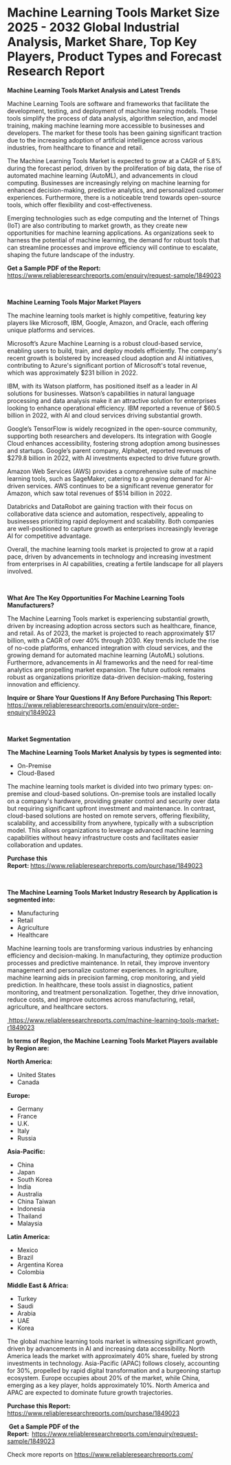 <p><h1>Machine Learning Tools Market Size 2025 - 2032 Global Industrial Analysis, Market Share, Top Key Players, Product Types and Forecast Research Report</h1></p><p><strong>Machine Learning Tools Market Analysis and Latest Trends</strong></p>
<p><p>Machine Learning Tools are software and frameworks that facilitate the development, testing, and deployment of machine learning models. These tools simplify the process of data analysis, algorithm selection, and model training, making machine learning more accessible to businesses and developers. The market for these tools has been gaining significant traction due to the increasing adoption of artificial intelligence across various industries, from healthcare to finance and retail.</p><p>The Machine Learning Tools Market is expected to grow at a CAGR of 5.8% during the forecast period, driven by the proliferation of big data, the rise of automated machine learning (AutoML), and advancements in cloud computing. Businesses are increasingly relying on machine learning for enhanced decision-making, predictive analytics, and personalized customer experiences. Furthermore, there is a noticeable trend towards open-source tools, which offer flexibility and cost-effectiveness.</p><p>Emerging technologies such as edge computing and the Internet of Things (IoT) are also contributing to market growth, as they create new opportunities for machine learning applications. As organizations seek to harness the potential of machine learning, the demand for robust tools that can streamline processes and improve efficiency will continue to escalate, shaping the future landscape of the industry.</p></p>
<p><strong>Get a Sample PDF of the Report:&nbsp;</strong> <a href="https://www.reliableresearchreports.com/enquiry/request-sample/1849023?utm_campaign=3190&utm_medium=2&utm_source=Github&utm_content=ia&utm_term=11032025&utm_id=machine-learning-tools">https://www.reliableresearchreports.com/enquiry/request-sample/1849023</a></p>
<p>&nbsp;</p>
<p><strong>Machine Learning Tools Major Market Players</strong></p>
<p><p>The machine learning tools market is highly competitive, featuring key players like Microsoft, IBM, Google, Amazon, and Oracle, each offering unique platforms and services. </p><p>Microsoft’s Azure Machine Learning is a robust cloud-based service, enabling users to build, train, and deploy models efficiently. The company's recent growth is bolstered by increased cloud adoption and AI initiatives, contributing to Azure's significant portion of Microsoft's total revenue, which was approximately $231 billion in 2022.</p><p>IBM, with its Watson platform, has positioned itself as a leader in AI solutions for businesses. Watson’s capabilities in natural language processing and data analysis make it an attractive solution for enterprises looking to enhance operational efficiency. IBM reported a revenue of $60.5 billion in 2022, with AI and cloud services driving substantial growth.</p><p>Google’s TensorFlow is widely recognized in the open-source community, supporting both researchers and developers. Its integration with Google Cloud enhances accessibility, fostering strong adoption among businesses and startups. Google’s parent company, Alphabet, reported revenues of $279.8 billion in 2022, with AI investments expected to drive future growth.</p><p>Amazon Web Services (AWS) provides a comprehensive suite of machine learning tools, such as SageMaker, catering to a growing demand for AI-driven services. AWS continues to be a significant revenue generator for Amazon, which saw total revenues of $514 billion in 2022.</p><p>Databricks and DataRobot are gaining traction with their focus on collaborative data science and automation, respectively, appealing to businesses prioritizing rapid deployment and scalability. Both companies are well-positioned to capture growth as enterprises increasingly leverage AI for competitive advantage.</p><p>Overall, the machine learning tools market is projected to grow at a rapid pace, driven by advancements in technology and increasing investment from enterprises in AI capabilities, creating a fertile landscape for all players involved.</p></p>
<p>&nbsp;</p>
<p><strong>What Are The Key Opportunities For Machine Learning Tools Manufacturers?</strong></p>
<p><p>The Machine Learning Tools market is experiencing substantial growth, driven by increasing adoption across sectors such as healthcare, finance, and retail. As of 2023, the market is projected to reach approximately $17 billion, with a CAGR of over 40% through 2030. Key trends include the rise of no-code platforms, enhanced integration with cloud services, and the growing demand for automated machine learning (AutoML) solutions. Furthermore, advancements in AI frameworks and the need for real-time analytics are propelling market expansion. The future outlook remains robust as organizations prioritize data-driven decision-making, fostering innovation and efficiency.</p></p>
<p><strong>Inquire or Share Your Questions If Any Before Purchasing This Report:</strong> <a href="https://www.reliableresearchreports.com/enquiry/pre-order-enquiry/1849023?utm_campaign=3190&utm_medium=2&utm_source=Github&utm_content=ia&utm_term=11032025&utm_id=machine-learning-tools">https://www.reliableresearchreports.com/enquiry/pre-order-enquiry/1849023</a></p>
<p>&nbsp;</p>
<p><strong>Market Segmentation</strong></p>
<p><strong>The Machine Learning Tools Market Analysis by types is segmented into:</strong></p>
<p><ul><li>On-Premise</li><li>Cloud-Based</li></ul></p>
<p><p>The machine learning tools market is divided into two primary types: on-premise and cloud-based solutions. On-premise tools are installed locally on a company's hardware, providing greater control and security over data but requiring significant upfront investment and maintenance. In contrast, cloud-based solutions are hosted on remote servers, offering flexibility, scalability, and accessibility from anywhere, typically with a subscription model. This allows organizations to leverage advanced machine learning capabilities without heavy infrastructure costs and facilitates easier collaboration and updates.</p></p>
<p><strong>Purchase this Report:&nbsp;</strong><a href="https://www.reliableresearchreports.com/purchase/1849023?utm_campaign=3190&utm_medium=2&utm_source=Github&utm_content=ia&utm_term=11032025&utm_id=machine-learning-tools">https://www.reliableresearchreports.com/purchase/1849023</a></p>
<p>&nbsp;</p>
<p><strong>The Machine Learning Tools Market Industry Research by Application is segmented into:</strong></p>
<p><ul><li>Manufacturing</li><li>Retail</li><li>Agriculture</li><li>Healthcare</li></ul></p>
<p><p>Machine learning tools are transforming various industries by enhancing efficiency and decision-making. In manufacturing, they optimize production processes and predictive maintenance. In retail, they improve inventory management and personalize customer experiences. In agriculture, machine learning aids in precision farming, crop monitoring, and yield prediction. In healthcare, these tools assist in diagnostics, patient monitoring, and treatment personalization. Together, they drive innovation, reduce costs, and improve outcomes across manufacturing, retail, agriculture, and healthcare sectors.</p></p>
<p><a href="https://www.reliableresearchreports.com/machine-learning-tools-market-r1849023?utm_campaign=3190&utm_medium=2&utm_source=Github&utm_content=ia&utm_term=11032025&utm_id=machine-learning-tools">&nbsp;https://www.reliableresearchreports.com/machine-learning-tools-market-r1849023</a></p>
<p><strong>In terms of Region, the Machine Learning Tools Market Players available by Region are:</strong></p>
<p>
    <p> <strong> North America: </strong>
        <ul>
            <li>United States</li>
            <li>Canada</li>
        </ul>
        </p> 
    <p> <strong> Europe: </strong>
        <ul>
            <li>Germany</li>
            <li>France</li>
            <li>U.K.</li>
            <li>Italy</li>
            <li>Russia</li>
        </ul>
        </p> 
    <p> <strong> Asia-Pacific: </strong>
        <ul>
            <li>China</li>
            <li>Japan</li>
            <li>South Korea</li>
            <li>India</li>
            <li>Australia</li>
            <li>China Taiwan</li>
            <li>Indonesia</li>
            <li>Thailand</li>
            <li>Malaysia</li>
        </ul>
        </p> 
    <p> <strong> Latin America: </strong>
        <ul>
            <li>Mexico</li>
            <li>Brazil</li>
            <li>Argentina Korea</li>
            <li>Colombia</li>
        </ul>
        </p> 
    <p> <strong> Middle East & Africa: </strong>
        <ul>
            <li>Turkey</li>
            <li>Saudi</li>
            <li>Arabia</li>
            <li>UAE</li>
            <li>Korea</li>
        </ul>
    </p>
    </p>
<p><p>The global machine learning tools market is witnessing significant growth, driven by advancements in AI and increasing data accessibility. North America leads the market with approximately 40% share, fueled by strong investments in technology. Asia-Pacific (APAC) follows closely, accounting for 30%, propelled by rapid digital transformation and a burgeoning startup ecosystem. Europe occupies about 20% of the market, while China, emerging as a key player, holds approximately 10%. North America and APAC are expected to dominate future growth trajectories.</p></p>
<p><strong>Purchase this Report: </strong><a href="https://www.reliableresearchreports.com/purchase/1849023?utm_campaign=3190&utm_medium=2&utm_source=Github&utm_content=ia&utm_term=11032025&utm_id=machine-learning-tools">https://www.reliableresearchreports.com/purchase/1849023</a></p>
<p>&nbsp;<strong>Get a Sample PDF of the Report:&nbsp;&nbsp;</strong><a href="https://www.reliableresearchreports.com/enquiry/request-sample/1849023?utm_campaign=3190&utm_medium=2&utm_source=Github&utm_content=ia&utm_term=11032025&utm_id=machine-learning-tools">https://www.reliableresearchreports.com/enquiry/request-sample/1849023</a></p>
<p><strong></strong></p>
<p>Check more reports on <a href="https://www.reliableresearchreports.com/?utm_campaign=3190&utm_medium=2&utm_source=Github&utm_content=ia&utm_term=11032025&utm_id=machine-learning-tools">https://www.reliableresearchreports.com/</a></p>